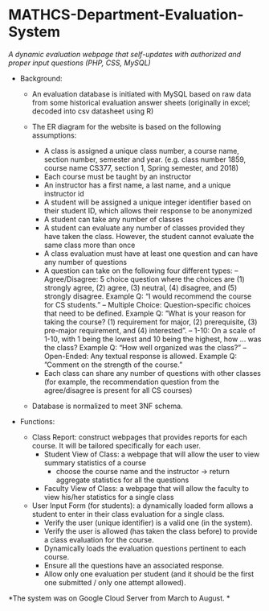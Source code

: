 # MATHCS-Department-Evaluation-System
*A dynamic evaluation webpage that self-updates with authorized and proper input questions (PHP, CSS, MySQL)*

- Background:
  - An evaluation database is initiated with MySQL based on raw data from some historical evaluation answer
sheets (originally in excel; decoded into csv datasheet using R)

  - The ER diagram for the website is based on the following assumptions:
    - A class is assigned a unique class number, a course name, section number, semester and year. (e.g. class number 1859, course name CS377, section 1, Spring semester, and 2018)
    - Each course must be taught by an instructor
    - An instructor has a first name, a last name, and a unique instructor id
    - A student will be assigned a unique integer identifier based on their student ID, which allows their response to be anonymized
    - A student can take any number of classes
    - A student can evaluate any number of classes provided they have taken the class. However, the student cannot evaluate the same class more than once
    - A class evaluation must have at least one question and can have any number of questions
    - A question can take on the following four different types:
      – Agree/Disagree: 5 choice question where the choices are (1) strongly agree, (2) agree, (3) neutral, (4) disagree, and (5) strongly disagree. Example Q: “I would recommend the course for CS students.”
      – Multiple Choice: Question-specific choices that need to be defined. Example Q: ”What is your reason for taking the course? (1) requirement for major, (2) prerequisite, (3) pre-major requirement, and (4) interested”.
      – 1-10: On a scale of 1-10, with 1 being the lowest and 10 being the highest, how ... was the class? Example Q: “How well organized was the class?”
      – Open-Ended: Any textual response is allowed. Example Q: ”Comment on the strength of the course.”
    - Each class can share any number of questions with other classes (for example, the recommendation question from the agree/disagree is present for all CS courses)

  - Database is normalized to meet 3NF schema.

- Functions:
  - Class Report: construct webpages that provides reports for each course. It will be tailored specifically for each user.
    - Student View of Class: a webpage that will allow the user to view summary statistics of a course
      - choose the course name and the instructor -> return aggregate statistics for all the questions
    - Faculty View of Class: a webpage that will allow the faculty to view his/her statistics for a single class
  - User Input Form (for students): a dynamically loaded form allows a student to enter in their class evaluation for a single class.
      - Verify the user (unique identifier) is a valid one (in the system).
      - Verify the user is allowed (has taken the class before) to provide a class evaluation for the course.
      - Dynamically loads the evaluation questions pertinent to each course.
      - Ensure all the questions have an associated response.
      - Allow only one evaluation per student (and it should be the first one submitted / only one attempt allowed).
      
*The system was on Google Cloud Server from March to August. *
